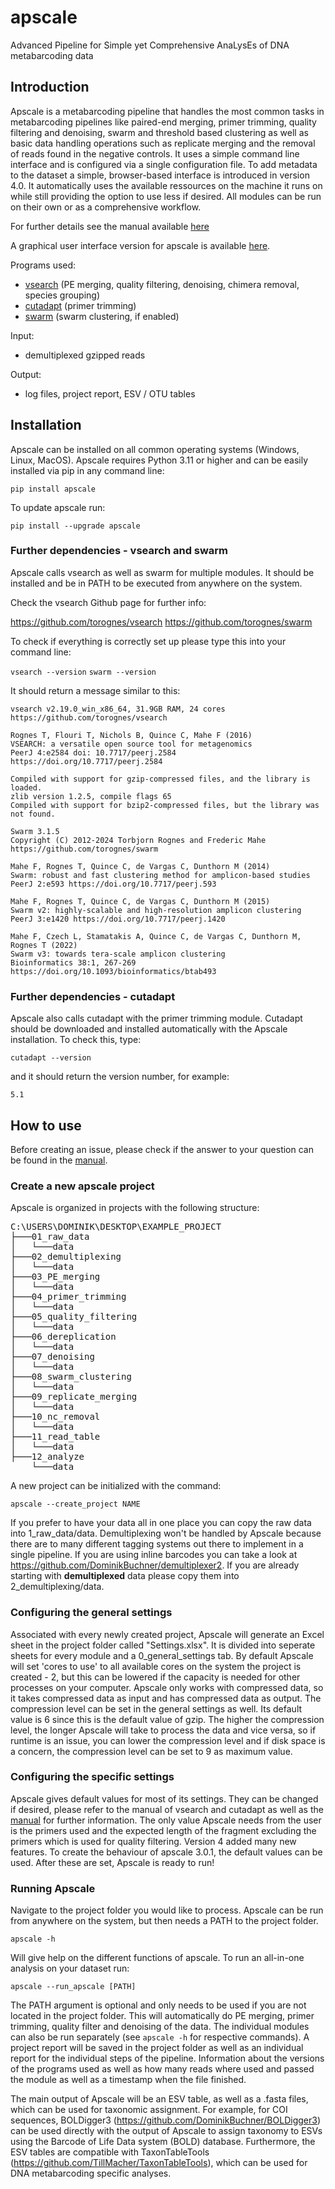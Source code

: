 # apscale
Advanced Pipeline for Simple yet Comprehensive AnaLysEs of DNA metabarcoding data

## Introduction
Apscale is a metabarcoding pipeline that handles the most common tasks in metabarcoding
pipelines like paired-end merging, primer trimming, quality filtering and
denoising, swarm and threshold based clustering as well as 
basic data handling operations such as replicate merging and the removal of reads found in the negative controls. 
It uses a simple command line interface and is configured via a single configuration file.
To add metadata to the dataset a simple, browser-based interface is introduced in version 4.0. 
It automatically uses the available ressources on the machine it runs on while still providing the option
to use less if desired. All modules can be run on their own or as a comprehensive workflow.

For further details see the manual available [here](https://github.com/DominikBuchner/apscale/blob/main/manual/apscale_manual.pdf)

A graphical user interface version for apscale is available [here](https://github.com/TillMacher/apscale_gui).

Programs used:
* [vsearch](https://github.com/torognes/vsearch) (PE merging, quality filtering, denoising, chimera removal, species grouping) 
* [cutadapt](https://github.com/marcelm/cutadapt) (primer trimming)
* [swarm](https://github.com/torognes/swarm) (swarm clustering, if enabled)

Input:
* demultiplexed gzipped reads

Output:
* log files, project report, ESV / OTU tables

## Installation

Apscale can be installed on all common operating systems (Windows, Linux, MacOS).
Apscale requires Python 3.11 or higher and can be easily installed via pip in any command line:

`pip install apscale`

To update apscale run:

`pip install --upgrade apscale`

### Further dependencies - vsearch and swarm

Apscale calls vsearch as well as swarm for multiple modules. It should be installed and be in PATH to be executed
from anywhere on the system.

Check the vsearch Github page for further info:

https://github.com/torognes/vsearch
https://github.com/torognes/swarm

To check if everything is correctly set up please type this into your command line:

`vsearch --version`
`swarm --version`

It should return a message similar to this:

```
vsearch v2.19.0_win_x86_64, 31.9GB RAM, 24 cores
https://github.com/torognes/vsearch

Rognes T, Flouri T, Nichols B, Quince C, Mahe F (2016)
VSEARCH: a versatile open source tool for metagenomics
PeerJ 4:e2584 doi: 10.7717/peerj.2584 https://doi.org/10.7717/peerj.2584

Compiled with support for gzip-compressed files, and the library is loaded.
zlib version 1.2.5, compile flags 65
Compiled with support for bzip2-compressed files, but the library was not found.
```

```
Swarm 3.1.5
Copyright (C) 2012-2024 Torbjorn Rognes and Frederic Mahe
https://github.com/torognes/swarm

Mahe F, Rognes T, Quince C, de Vargas C, Dunthorn M (2014)
Swarm: robust and fast clustering method for amplicon-based studies
PeerJ 2:e593 https://doi.org/10.7717/peerj.593

Mahe F, Rognes T, Quince C, de Vargas C, Dunthorn M (2015)
Swarm v2: highly-scalable and high-resolution amplicon clustering
PeerJ 3:e1420 https://doi.org/10.7717/peerj.1420

Mahe F, Czech L, Stamatakis A, Quince C, de Vargas C, Dunthorn M, Rognes T (2022)
Swarm v3: towards tera-scale amplicon clustering
Bioinformatics 38:1, 267-269 https://doi.org/10.1093/bioinformatics/btab493
```

### Further dependencies - cutadapt

Apscale also calls cutadapt with the primer trimming module. Cutadapt should be downloaded and installed
automatically with the Apscale installation. To check this, type:

`cutadapt --version`

and it should return the version number, for example:

`5.1`

## How to use

Before creating an issue, please check if the answer to your question can be found in the [manual](https://github.com/DominikBuchner/apscale/blob/main/manual/apscale_manual.pdf).

### Create a new apscale project

Apscale is organized in projects with the following structure:

<pre>
C:\USERS\DOMINIK\DESKTOP\EXAMPLE_PROJECT
├───01_raw_data
│   └───data
├───02_demultiplexing
│   └───data
├───03_PE_merging
│   └───data
├───04_primer_trimming
│   └───data
├───05_quality_filtering
│   └───data
├───06_dereplication
│   └───data
├───07_denoising
│   └───data
├───08_swarm_clustering
│   └───data
├───09_replicate_merging
│   └───data
├───10_nc_removal
│   └───data
├───11_read_table
│   └───data
├───12_analyze
    └───data
</pre>

A new project can be initialized with the command:

`apscale --create_project NAME`

If you prefer to have your data all in one place you can copy the raw data into 1_raw_data/data.
Demultiplexing won't be handled by Apscale because there are to many different tagging systems out there to implement in a single pipeline.
If you are using inline barcodes you can take a look at https://github.com/DominikBuchner/demultiplexer2.
If you are already starting with **demultiplexed** data please copy them into 2_demultiplexing/data.

### Configuring the general settings

Associated with every newly created project, Apscale will generate an Excel sheet in the project folder called "Settings.xlsx".
It is divided into seperate sheets for every module and a 0_general_settings tab.
By default Apscale will set 'cores to use' to all available cores on the system the project is created - 2, but this can be lowered
if the capacity is needed for other processes on your computer.
Apscale only works with compressed data, so it takes compressed data as input and has compressed data as output.
The compression level can be set in the general settings as well. Its default value is 6 since this is the default value of gzip.
The higher the compression level, the longer Apscale will take to process the data and vice versa, so if runtime is an issue, you can
lower the compression level and if disk space is a concern, the compression level can be set to 9 as maximum value.

### Configuring the specific settings

Apscale gives default values for most of its settings. They can be changed if desired, please refer to the manual of vsearch and cutadapt as well as the 
[manual](https://github.com/DominikBuchner/apscale/blob/main/manual/apscale_manual.pdf)
for further information. The only value Apscale needs from the user is the primers used and the expected length of the fragment excluding the primers which is used for quality filtering. Version 4 added many new features. To create the behaviour of apscale 3.0.1, the default values can be used.
After these are set, Apscale is ready to run!

### Running Apscale

Navigate to the project folder you would like to process. Apscale can be run from anywhere on the system, but then needs a PATH to the project folder.

`apscale -h`

Will give help on the different functions of apscale.
To run an all-in-one analysis on your dataset run:

`apscale --run_apscale [PATH]`

The PATH argument is optional and only needs to be used if you are not located in the project folder.
This will automatically do PE merging, primer trimming, quality filter and denoising of the data.
The individual modules can also be run separately (see `apscale -h` for respective commands). A project report will be saved in the project folder as well as an individual
report for the individual steps of the pipeline. Information about the versions of the programs used as well as how many reads where used and passed the module as well as a timestamp when the file finished.

The main output of Apscale will be an ESV table, as well as a .fasta files, which can be used for taxonomic assignment. For example, for COI sequences,
BOLDigger3 (https://github.com/DominikBuchner/BOLDigger3) can be used directly with the output of Apscale to assign taxonomy to ESVs using the Barcode of Life Data system (BOLD) database. Furthermore, the ESV tables are compatible with TaxonTableTools (https://github.com/TillMacher/TaxonTableTools), which can be used for DNA metabarcoding specific analyses.

